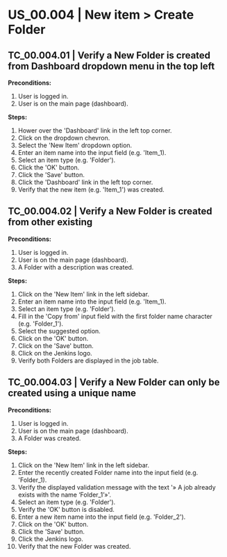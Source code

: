 # US_00.004 | New item > Create Folder

## TC_00.004.01 | Verify a New Folder is created from Dashboard dropdown menu in the top left
**Preconditions:**
1. User is logged in.
2. User is on the main page (dashboard).

**Steps:**
1. Hower over the 'Dashboard' link in the left top corner.
2. Click on the dropdown chevron.
3. Select the 'New Item' dropdown option.
4. Enter an item name into the input field (e.g. 'Item_1).
5. Select an item type (e.g. 'Folder').
6. Click the 'OK' button.
7. Click the 'Save' button.
8. Click the 'Dashboard' link in the left top corner.
9. Verify that the new item (e.g. 'Item_1') was created.




## TC_00.004.02 | Verify a New Folder is created from other existing
**Preconditions:**
1. User is logged in.
2. User is on the main page (dashboard).
3. A Folder with a description was created.

**Steps:**
1. Click on the 'New Item' link in the left sidebar.
2. Enter an item name into the input field (e.g. 'Item_1).
3. Select an item type (e.g. 'Folder').
4. Fill in the 'Copy from' input field with the first folder name character (e.g. 'Folder_1').
5. Select the suggested option.
6. Click on the 'OK' button.
7. Click on the 'Save' button.
8. Click on the Jenkins logo.
9. Verify both Folders are displayed in the job table.




## TC_00.004.03 | Verify a New Folder can only be created using a unique name
**Preconditions:**
1. User is logged in.
2. User is on the main page (dashboard).
3. A Folder was created.

**Steps:**
1. Click on the 'New Item' link in the left sidebar.
2. Enter the recently created Folder name into the input field (e.g. 'Folder_1).
3. Verify the displayed validation message with the text '» A job already exists with the name ‘Folder_1’»'.
4. Select an item type (e.g. 'Folder').
5. Verify the 'OK' button is disabled.
6. Enter a new item name into the input field (e.g. 'Folder_2').
7. Click on the 'OK' button.
8. Click the 'Save' button.
9. Click the Jenkins logo.
10. Verify that the new Folder was created.